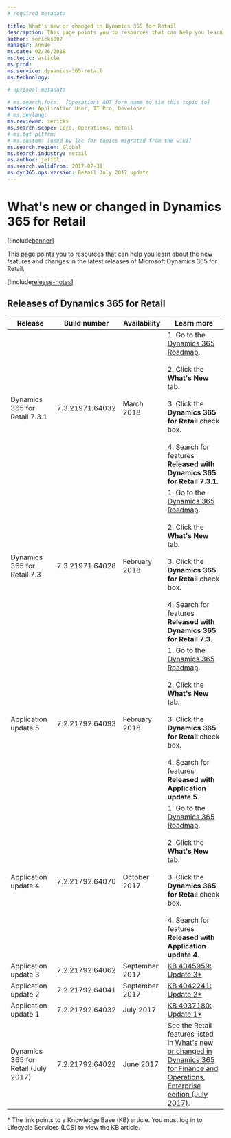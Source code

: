 ```yaml
---
# required metadata

title: What's new or changed in Dynamics 365 for Retail
description: This page points you to resources that can help you learn about the new features in the latest releases of Microsoft Dynamics 365 for Retail.
author: sericks007
manager: AnnBe
ms.date: 02/26/2018
ms.topic: article
ms.prod: 
ms.service: dynamics-365-retail
ms.technology: 

# optional metadata

# ms.search.form:  [Operations AOT form name to tie this topic to]
audience: Application User, IT Pro, Developer 
# ms.devlang: 
ms.reviewer: sericks
ms.search.scope: Core, Operations, Retail 
# ms.tgt_pltfrm: 
# ms.custom: [used by loc for topics migrated from the wiki]
ms.search.region: Global
ms.search.industry: retail
ms.author: jeffbl
ms.search.validFrom: 2017-07-31  
ms.dyn365.ops.version: Retail July 2017 update
---
```


# What's new or changed in Dynamics 365 for Retail

[!include[banner](../../includes/banner.md)]

This page points you to resources that can help you learn about the new features and changes in the latest releases of Microsoft Dynamics 365 for Retail.

[!include[release-notes](../../includes/release-notes.md)]

## Releases of Dynamics 365 for Retail

|Release | Build number | Availability | Learn more |
|--------|--------------|--------------|------------|
|Dynamics 365 for Retail 7.3.1 | 7.3.21971.64032 | March 2018 | 1. Go to the [Dynamics 365 Roadmap](https://roadmap.dynamics.com/).<br><br>2. Click the **What's New** tab.<br><br>3. Click the **Dynamics 365 for Retail** check box.<br><br>4. Search for features **Released with Dynamics 365 for Retail 7.3.1**. |
|Dynamics 365 for Retail 7.3 | 7.3.21971.64028 | February 2018 | 1. Go to the [Dynamics 365 Roadmap](https://roadmap.dynamics.com/).<br><br>2. Click the **What's New** tab.<br><br>3. Click the **Dynamics 365 for Retail** check box.<br><br>4. Search for features **Released with Dynamics 365 for Retail 7.3**. |
|Application update 5 | 7.2.21792.64093 | February 2018 | 1. Go to the [Dynamics 365 Roadmap](https://roadmap.dynamics.com/).<br><br>2. Click the **What's New** tab.<br><br>3. Click the **Dynamics 365 for Retail** check box.<br><br>4. Search for features **Released with Application update 5**. |
|Application update 4 | 7.2.21792.64070 | October 2017 | 1. Go to the [Dynamics 365 Roadmap](https://roadmap.dynamics.com/).<br><br>2. Click the **What's New** tab.<br><br>3. Click the **Dynamics 365 for Retail** check box.<br><br>4. Search for features **Released with Application update 4**. |
|Application update 3 | 7.2.21792.64062 | September 2017 |[KB 4045959: Update 3*](https://fix.lcs.dynamics.com/Issue/Resolved?kb=4045959&bugId=3857200&qc=a4c0715ff69d491d63c424f56b124f458ac3ca422e4a74c67d23a58b16050ad1)|
|Application update 2 | 7.2.21792.64041 | September 2017 | [KB 4042241: Update 2*](https://fix.lcs.dynamics.com/Issue/Resolved?kb=4042241&bugId=3850819&qc=578d82fcfe02befb2a2ee4af467bda26af88742548e1bd8291a359ebdb360410)|
|Application update 1 |7.2.21792.64032   | July 2017|[KB 4037180: Update 1*](https://fix.lcs.dynamics.com/Issue/Resolved?kb=4037180&bugId=3848337&qc=578d82fcfe02befb2a2ee4af467bda26af88742548e1bd8291a359ebdb360410)|
|Dynamics 365 for Retail (July 2017) | 7.2.21792.64022| June 2017 | See the Retail features listed in [What's new or changed in Dynamics 365 for Finance and Operations, Enterprise edition (July 2017)](/dynamics365/unified-operations/dev-itpro/get-started/whats-new-application-July-2017-update). |

\* The link points to a Knowledge Base (KB) article. You must log in to Lifecycle Services (LCS) to view the KB article.

